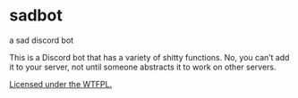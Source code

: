# sadbot
a sad discord bot

This is a Discord bot that has a variety of shitty functions. No, you can’t add it to your server, not until someone abstracts it to work on other servers.

[Licensed under the WTFPL.][license]

[license]: https://github.com/TheTimgor/sadbot/blob/master/LICENSE "Do What The Fuck You Want To Public License"
